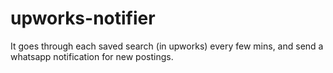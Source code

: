 # upworks-notifier
It goes through each saved search (in upworks) every few mins, and send a whatsapp notification for new postings.

